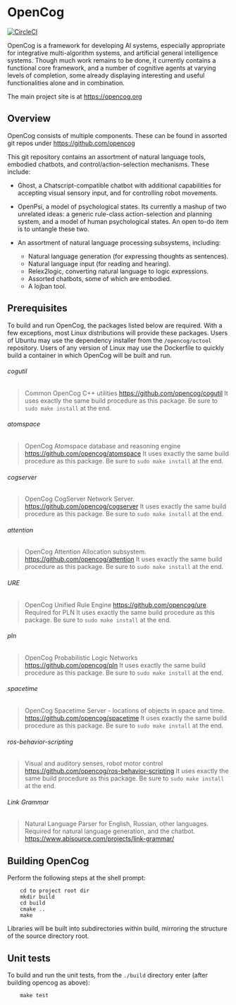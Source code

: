 OpenCog
=======

[![CircleCI](https://circleci.com/gh/opencog/opencog.svg?style=svg)](https://circleci.com/gh/opencog/opencog)

OpenCog is a framework for developing AI systems, especially appropriate
for integrative multi-algorithm systems, and artificial general intelligence
systems.  Though much work remains to be done, it currently contains a
functional core framework, and a number of cognitive agents at varying levels
of completion, some already displaying interesting and useful functionalities
alone and in combination.

The main project site is at https://opencog.org

Overview
--------
OpenCog consists of multiple components. These can be found in assorted
git repos under https://github.com/opencog

This git repository contains an assortment of natural language tools,
embodied chatbots, and control/action-selection mechanisms.
These include:

* Ghost, a Chatscript-compatible chatbot with additional capabilities
  for accepting visual sensory input, and for controlling robot
  movements.

* OpenPsi, a model of psychological states. Its currently a mashup of
  two unrelated ideas: a generic rule-class action-selection and planning
  system, and a model of human psychological states. An open to-do item
  is to untangle these two.

* An assortment of natural language processing subsystems, including:
  * Natural language generation (for expressing thoughts as sentences).
  * Natural language input (for reading and hearing).
  * Relex2logic, converting natural language to logic expressions.
  * Assorted chatbots, some of which are embodied.
  * A lojban tool.

Prerequisites
-------------
To build and run OpenCog, the packages listed below are required.
With a few exceptions, most Linux distributions will provide these
packages. Users of Ubuntu may use the dependency installer from the
`/opencog/octool` repository.  Users of any version of Linux may
use the Dockerfile to quickly build a container in which OpenCog will
be built and run.

###### cogutil
> Common OpenCog C++ utilities
> https://github.com/opencog/cogutil
> It uses exactly the same build procedure as this package. Be sure
  to `sudo make install` at the end.

###### atomspace
> OpenCog Atomspace database and reasoning engine
> https://github.com/opencog/atomspace
> It uses exactly the same build procedure as this package. Be sure
  to `sudo make install` at the end.

###### cogserver
> OpenCog CogServer Network Server.
> https://github.com/opencog/cogserver
> It uses exactly the same build procedure as this package. Be sure
  to `sudo make install` at the end.

###### attention
> OpenCog Attention Allocation subsystem.
> https://github.com/opencog/attention
> It uses exactly the same build procedure as this package. Be sure
  to `sudo make install` at the end.

###### URE
> OpenCog Unified Rule Engine
> https://github.com/opencog/ure
> Required for PLN
> It uses exactly the same build procedure as this package. Be sure
  to `sudo make install` at the end.

###### pln
> OpenCog Probabilistic Logic Networks
> https://github.com/opencog/pln
> It uses exactly the same build procedure as this package. Be sure
  to `sudo make install` at the end.

###### spacetime
> OpenCog Spacetime Server - locations of objects in space and time.
> https://github.com/opencog/spacetime
> It uses exactly the same build procedure as this package. Be sure
  to `sudo make install` at the end.

###### ros-behavior-scripting
> Visual and auditory senses, robot motor control
> https://github.com/opencog/ros-behavior-scripting
> It uses exactly the same build procedure as this package. Be sure
  to `sudo make install` at the end.

###### Link Grammar
> Natural Language Parser for English, Russian, other languages.
> Required for natural language generation, and the chatbot.
> https://www.abisource.com/projects/link-grammar/


Building OpenCog
----------------
Perform the following steps at the shell prompt:
```
    cd to project root dir
    mkdir build
    cd build
    cmake ..
    make
```
Libraries will be built into subdirectories within build, mirroring
the structure of the source directory root.


Unit tests
----------
To build and run the unit tests, from the `./build` directory enter
(after building opencog as above):
```
    make test
```
